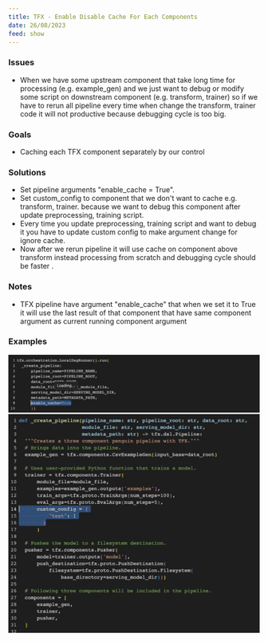 ```yaml
---
title: TFX - Enable Disable Cache For Each Components
date: 26/08/2023
feed: show
---
```

### Issues
- When we have some upstream component that take long time for processing (e.g. example_gen) and we just want to debug or modify some script on downstream component (e.g. transform, trainer) so if we have to rerun all pipeline every time when change the transform, trainer code it will not productive because debugging cycle is too big.
### Goals
- Caching each TFX component separately by our control
### Solutions
- Set pipeline arguments "enable_cache = True".
- Set custom_config to component that we don't want to cache e.g. transform, trainer. because we want to debug this component after update preprocessing, training script.
- Every time you update preprocessing, training script and want to debug it you have to update custom config to make argument change for ignore cache.
- Now after we rerun pipeline it will use cache on component above transform instead processing from scratch and debugging cycle should be faster .  
### Notes
- TFX pipeline have argument "enable_cache" that when we set it to True it will use the last result of that component that have same component argument as current running component argument
### Examples
![](/assets/img/tfx_pipeline_enable_cache.png)
![](/assets/img/tfx_component_cache_custom_config.png)

